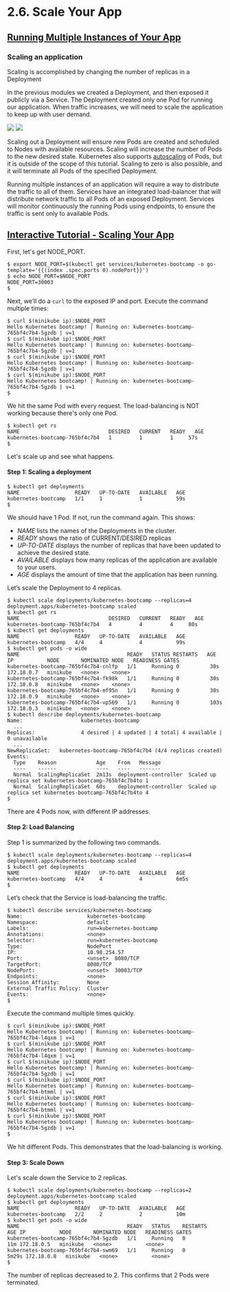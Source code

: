 # 2.6. Scale Your App

## [Running Multiple Instances of Your App](https://kubernetes.io/docs/tutorials/kubernetes-basics/scale/scale-intro/)

### Scaling an application

Scaling is accomplished by changing the number of replicas in a Deployment

In the previous modules we created a Deployment, and then exposed it publicly via a Service. The Deployment created only one Pod for running our application. When traffic increases, we will need to scale the application to keep up with user demand.

<img src="https://d33wubrfki0l68.cloudfront.net/043eb67914e9474e30a303553d5a4c6c7301f378/0d8f6/docs/tutorials/kubernetes-basics/public/images/module_05_scaling1.svg">

<img src="https://d33wubrfki0l68.cloudfront.net/30f75140a581110443397192d70a4cdb37df7bfc/b5f56/docs/tutorials/kubernetes-basics/public/images/module_05_scaling2.svg">

Scaling out a Deployment will ensure new Pods are created and scheduled to Nodes with available resources. Scaling will increase the number of Pods to the new desired state. Kubernetes also supports [autoscaling](https://kubernetes.io/docs/user-guide/horizontal-pod-autoscaling/) of Pods, but it is outside of the scope of this tutorial. Scaling to zero is also possible, and it will terminate all Pods of the specified Deployment.

Running multiple instances of an application will require a way to distribute the traffic to all of them. Services have an integrated load-balancer that will distribute network traffic to all Pods of an exposed Deployment. Services will monitor continuously the running Pods using endpoints, to ensure the traffic is sent only to available Pods.

## [Interactive Tutorial - Scaling Your App](https://kubernetes.io/docs/tutorials/kubernetes-basics/scale/scale-interactive/)

First, let's get NODE_PORT.

```
$ export NODE_PORT=$(kubectl get services/kubernetes-bootcamp -o go-template='{{(index .spec.ports 0).nodePort}}')
$ echo NODE_PORT=$NODE_PORT
NODE_PORT=30003
$
```

Next, we’ll do a `curl` to the exposed IP and port. Execute the command multiple times:

```
$ curl $(minikube ip):$NODE_PORT
Hello Kubernetes bootcamp! | Running on: kubernetes-bootcamp-765bf4c7b4-5gzdb | v=1
$ curl $(minikube ip):$NODE_PORT
Hello Kubernetes bootcamp! | Running on: kubernetes-bootcamp-765bf4c7b4-5gzdb | v=1
$ curl $(minikube ip):$NODE_PORT
Hello Kubernetes bootcamp! | Running on: kubernetes-bootcamp-765bf4c7b4-5gzdb | v=1
$ curl $(minikube ip):$NODE_PORT
Hello Kubernetes bootcamp! | Running on: kubernetes-bootcamp-765bf4c7b4-5gzdb | v=1
$
```

We hit the same Pod with every request. The load-balancing is NOT working because there's only one Pod.

```
$ kubectl get rs
NAME                             DESIRED   CURRENT   READY   AGE
kubernetes-bootcamp-765bf4c7b4   1         1         1     57s
$
```

Let's scale up and see what happens.

#### Step 1: Scaling a deployment

```
$ kubectl get deployments
NAME                  READY   UP-TO-DATE   AVAILABLE   AGE
kubernetes-bootcamp   1/1     1            1           59s
$
```

We should have 1 Pod. If not, run the command again. This shows:

- *NAME* lists the names of the Deployments in the cluster.
- *READY* shows the ratio of CURRENT/DESIRED replicas
- *UP-TO-DATE* displays the number of replicas that have been updated to achieve the desired state.
- *AVAILABLE* displays how many replicas of the application are available to your users.
- *AGE* displays the amount of time that the application has been running.

Let’s scale the Deployment to 4 replicas. 

```
$ kubectl scale deployments/kubernetes-bootcamp --replicas=4
deployment.apps/kubernetes-bootcamp scaled
$ kubectl get rs
NAME                             DESIRED   CURRENT   READY   AGE
kubernetes-bootcamp-765bf4c7b4   4         4         4     80s
$ kubectl get deployments
NAME                  READY   UP-TO-DATE   AVAILABLE   AGE
kubernetes-bootcamp   4/4     4            4           99s
$ kubectl get pods -o wide
NAME                                   READY   STATUS RESTARTS   AGE    IP           NODE       NOMINATED NODE   READINESS GATES
kubernetes-bootcamp-765bf4c7b4-cnlfp   1/1     Running 0          30s    172.18.0.7   minikube   <none>    <none>
kubernetes-bootcamp-765bf4c7b4-fk98k   1/1     Running 0          30s    172.18.0.8   minikube   <none>    <none>
kubernetes-bootcamp-765bf4c7b4-mf95n   1/1     Running 0          30s    172.18.0.9   minikube   <none>    <none>
kubernetes-bootcamp-765bf4c7b4-vp569   1/1     Running 0          103s   172.18.0.3   minikube   <none>    <none>
$ kubectl describe deployments/kubernetes-bootcamp
Name:                   kubernetes-bootcamp
  ...
Replicas:               4 desired | 4 updated | 4 total| 4 available | 0 unavailable
  ...
NewReplicaSet:   kubernetes-bootcamp-765bf4c7b4 (4/4 replicas created)
Events:
  Type    Reason             Age    From   Message
  ----    ------             ----   ----   -------
  Normal  ScalingReplicaSet  2m13s  deployment-controller  Scaled up replica set kubernetes-bootcamp-765bf4c7b4to 1
  Normal  ScalingReplicaSet  60s    deployment-controller  Scaled up replica set kubernetes-bootcamp-765bf4c7b4to 4
$

```

There are 4 Pods now, with different IP addresses.

#### Step 2: Load Balancing

Step 1 is summarized by the following two commands.

```
$ kubectl scale deployments/kubernetes-bootcamp --replicas=4
deployment.apps/kubernetes-bootcamp scaled
$ kubectl get deployments
NAME                  READY   UP-TO-DATE   AVAILABLE   AGE
kubernetes-bootcamp   4/4     4            4           6m5s
$
```

Let’s check that the Service is load-balancing the traffic.

```
$ kubectl describe services/kubernetes-bootcamp
Name:                     kubernetes-bootcamp
Namespace:                default
Labels:                   run=kubernetes-bootcamp
Annotations:              <none>
Selector:                 run=kubernetes-bootcamp
Type:                     NodePort
IP:                       10.98.254.57
Port:                     <unset>  8080/TCP
TargetPort:               8080/TCP
NodePort:                 <unset>  30003/TCP
Endpoints:                <none>
Session Affinity:         None
External Traffic Policy:  Cluster
Events:                   <none>
$
```

Execute the command multiple times quickly.

```
$ curl $(minikube ip):$NODE_PORT
Hello Kubernetes bootcamp! | Running on: kubernetes-bootcamp-765bf4c7b4-l4qxm | v=1
$ curl $(minikube ip):$NODE_PORT
Hello Kubernetes bootcamp! | Running on: kubernetes-bootcamp-765bf4c7b4-l4qxm | v=1
$ curl $(minikube ip):$NODE_PORT
Hello Kubernetes bootcamp! | Running on: kubernetes-bootcamp-765bf4c7b4-5gzdb | v=1
$ curl $(minikube ip):$NODE_PORT
Hello Kubernetes bootcamp! | Running on: kubernetes-bootcamp-765bf4c7b4-btmml | v=1
$ curl $(minikube ip):$NODE_PORT
Hello Kubernetes bootcamp! | Running on: kubernetes-bootcamp-765bf4c7b4-btmml | v=1
$ curl $(minikube ip):$NODE_PORT
Hello Kubernetes bootcamp! | Running on: kubernetes-bootcamp-765bf4c7b4-5gzdb | v=1
$
```

We hit different Pods. This demonstrates that the load-balancing is working.

#### Step 3: Scale Down

Let's scale down the Service to 2 replicas. 

```
$ kubectl scale deployments/kubernetes-bootcamp --replicas=2
deployment.apps/kubernetes-bootcamp scaled
$ kubectl get deployments
NAME                  READY   UP-TO-DATE   AVAILABLE   AGE
kubernetes-bootcamp   2/2     2            2           10m
$ kubectl get pods -o wide
NAME                                   READY   STATUS    RESTARTS   AGE IP           NODE       NOMINATED NODE   READINESS GATES
kubernetes-bootcamp-765bf4c7b4-5gzdb   1/1     Running   0          11m 172.18.0.5   minikube   <none>           <none>
kubernetes-bootcamp-765bf4c7b4-swm69   1/1     Running   0          5m29s 172.18.0.8   minikube   <none>           <none>
$
```

The number of replicas decreased to 2. This confirms that 2 Pods were terminated.